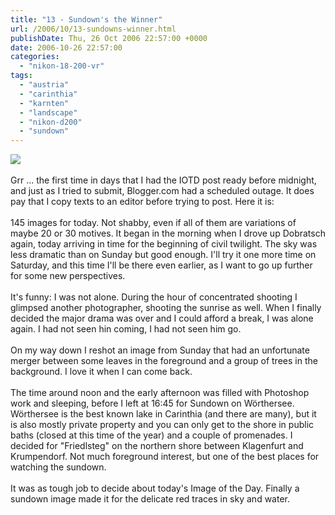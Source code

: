 ```yaml
---
title: "13 - Sundown's the Winner"
url: /2006/10/13-sundowns-winner.html
publishDate: Thu, 26 Oct 2006 22:57:00 +0000
date: 2006-10-26 22:57:00
categories: 
  - "nikon-18-200-vr"
tags: 
  - "austria"
  - "carinthia"
  - "karnten"
  - "landscape"
  - "nikon-d200"
  - "sundown"
---
```

<a href="https://d25zfm9zpd7gm5.cloudfront.net/1200x1200/2006/20061026_181330_ps.jpg"><img src="https://d25zfm9zpd7gm5.cloudfront.net/0600x0600/2006/20061026_181330_ps.jpg"/></a><br/><br/>Grr ... the first time in days that I had the IOTD post ready before midnight, and just as I tried to submit, Blogger.com had a scheduled outage. It does pay that I copy texts to an editor before trying to post. Here it is:<br/><br/>145 images for today. Not shabby, even if all of them are variations of maybe 20 or 30 motives. It began in the morning when I drove up Dobratsch again, today arriving in time for the beginning of civil twilight. The sky was less dramatic than on Sunday but good enough. I'll try it one more time on Saturday, and this time I'll be there even earlier, as I want to go up further for some new perspectives.<br/><br/>It's funny: I was not alone. During the hour of concentrated shooting I glimpsed another photographer, shooting the sunrise as well. When I finally decided the major drama was over and I could afford a break, I was alone again. I had not seen hin coming, I had not seen him go.<br/><br/>On my way down I reshot an image from Sunday that had an unfortunate merger between some leaves in the foreground and a group of trees in the background. I love it when I can come back.<br/><br/>The time around noon and the early afternoon was filled with Photoshop work and sleeping, before I left at 16:45 for Sundown on Wörthersee. Wörthersee is the best known lake in Carinthia (and there are many), but it is also mostly private property and you can only get to the shore in public baths (closed at this time of the year) and a couple of promenades. I decided for "Friedlsteg" on the northern shore between Klagenfurt and Krumpendorf. Not much foreground interest, but one of the best places for watching the sundown.<br/><br/>It was as tough job to decide about today's Image of the Day. Finally a sundown image made it for the delicate red traces in sky and water.
